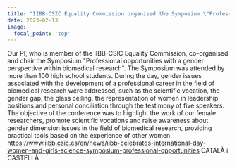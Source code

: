 ```yaml
---
title: "IIBB-CSIC Equality Commission organised the Symposium \"Professional opportunities with a gender perspective within biomedical research\""
date: 2023-02-13
image:
  focal_point: 'top'
---
```


Our PI, who is member of the IIBB-CSIC Equality Commission, co-organised and chair the Symposium "Professional opportunities with a gender perspective within biomedical research". The Symposium was attended by more than 100 high school students. During the day, gender issues associated with the development of a professional career in the field of biomedical research were addressed, such as the scientific vocation, the gender gap, the glass ceiling, the representation of women in leadership positions and personal conciliation through the testimony of five speakers. The objective of the conference was to highlight the work of our female researchers, promote scientific vocations and raise awareness about gender dimension issues in the field of biomedical research, providing practical tools based on the experience of other women.
https://www.iibb.csic.es/en/news/iibb-celebrates-international-day-women-and-girls-science-symposium-professional-opportunities
CATALÀ i CASTELLÀ